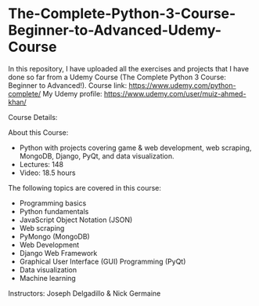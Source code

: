 # The-Complete-Python-3-Course-Beginner-to-Advanced-Udemy-Course

In this repository, I have uploaded all the exercises and projects that I have done so far from a Udemy Course (The Complete Python 3 Course: Beginner to Advanced!). 
Course link: https://www.udemy.com/python-complete/
My Udemy profile:  https://www.udemy.com/user/muiz-ahmed-khan/


Course Details:

About this Course: 
- Python with projects covering game & web development, web scraping, MongoDB, Django, PyQt, and data visualization.
- Lectures: 148
- Video: 18.5 hours

The following topics are covered in this course:

- Programming basics
- Python fundamentals
- JavaScript Object Notation (JSON)
- Web scraping
- PyMongo (MongoDB)
- Web Development
- Django Web Framework
- Graphical User Interface (GUI) Programming (PyQt)
- Data visualization
- Machine learning

Instructors: Joseph Delgadillo & Nick Germaine
